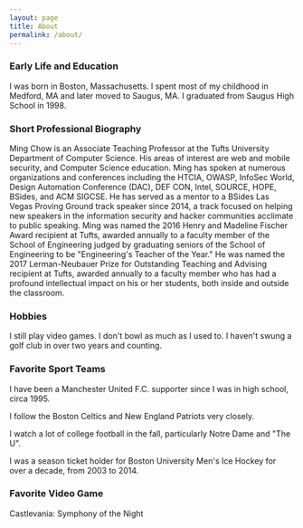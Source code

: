 ```yaml
---
layout: page
title: About
permalink: /about/
---
```


### Early Life and Education
I was born in Boston, Massachusetts. I spent most of my childhood in Medford, MA and later moved to Saugus, MA.  I graduated from Saugus High School in 1998.

### Short Professional Biography
Ming Chow is an Associate Teaching Professor at the Tufts University Department of Computer Science. His areas of interest are web and mobile security, and Computer Science education.   Ming has spoken at numerous organizations and conferences including the HTCIA, OWASP, InfoSec World, Design Automation Conference (DAC), DEF CON, Intel, SOURCE, HOPE, BSides, and ACM SIGCSE.  He has served as a mentor to a BSides Las Vegas Proving Ground track speaker since 2014, a track focused on helping new speakers in the information security and hacker communities acclimate to public speaking.  Ming was named the 2016 Henry and Madeline Fischer Award recipient at Tufts, awarded annually to a faculty member of the School of Engineering judged by graduating seniors of the School of Engineering to be "Engineering's Teacher of the Year."  He was named the 2017 Lerman-Neubauer Prize for Outstanding Teaching and Advising recipient at Tufts, awarded annually to a faculty member who has had a profound intellectual impact on his or her students, both inside and outside the classroom.

### Hobbies
I still play video games.  I don't bowl as much as I used to.  I haven't swung a golf club in over two years and counting.

### Favorite Sport Teams
I have been a Manchester United F.C. supporter since I was in high school, circa 1995.

I follow the Boston Celtics and New England Patriots very closely.

I watch a lot of college football in the fall, particularly Notre Dame and "The U".

I was a season ticket holder for Boston University Men's Ice Hockey for over a decade, from 2003 to 2014.

### Favorite Video Game
Castlevania: Symphony of the Night
